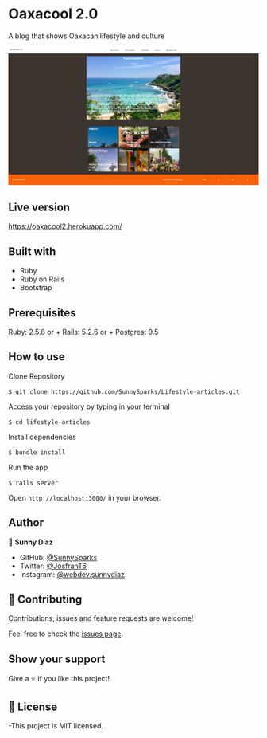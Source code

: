 # Oaxacool 2.0

A blog that shows Oaxacan lifestyle and culture

![Homepage](images/home.png)

## Live version

https://oaxacool2.herokuapp.com/

## Built with

- Ruby
- Ruby on Rails
- Bootstrap

## Prerequisites

Ruby: 2.5.8 or +
Rails: 5.2.6 or +
Postgres: 9.5

## How to use

Clone Repository
```
$ git clone https://github.com/SunnySparks/Lifestyle-articles.git

```

Access your repository by typing in your terminal
```
$ cd lifestyle-articles

```

Install dependencies
```
$ bundle install

```

Run the app
```
$ rails server

```

Open `http://localhost:3000/` in your browser.


## Author


👤 **Sunny Díaz**

- GitHub: [@SunnySparks](https://github.com/SunnySparks)
- Twitter: [@JosfranT6](https://twitter.com/JosFranT6)
- Instagram: [@webdev.sunnydiaz](https://www.instagram.com/webdev.sunnydiaz/)

## 🤝 Contributing

Contributions, issues and feature requests are welcome!

Feel free to check the [issues page](https://github.com/SunnySparks/Lifestyle-articles/issues).

## Show your support

Give a ⭐️ if you like this project!


## 📝 License

-This project is MIT licensed.
